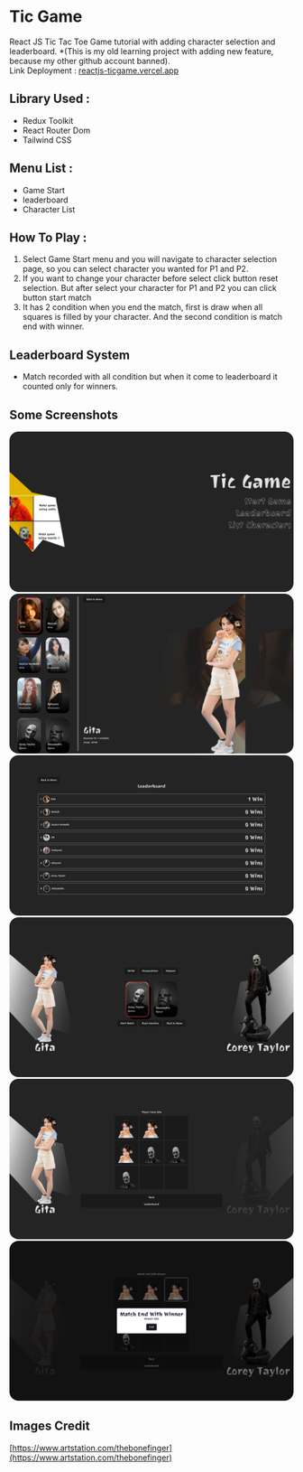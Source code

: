 
# Tic Game

React JS Tic Tac Toe Game tutorial with adding character selection and leaderboard. *(This is my old learning project with adding new feature, because my other github account banned).
<br> Link Deployment : [reactjs-ticgame.vercel.app](https://reactjs-ticgame.vercel.app)

## Library Used :
- Redux Toolkit
- React Router Dom
- Tailwind CSS

## Menu List :
- Game Start
- leaderboard
- Character List


## How To Play :
1. Select Game Start menu and you will navigate to character selection page, so you can select character you wanted for P1 and P2.
2. If you want to change your character before select click button reset selection. But after select your character for P1 and P2 you can click button start match
3. It has 2 condition when you end the match, first is draw when all squares is filled by your character. And the second condition is match end with winner.


## Leaderboard System
- Match recorded with all condition but when it come to leaderboard it counted only for winners.


## Some Screenshots


<img src="screenshots/gamepage.png" alt="Page" style="border-radius: 1rem;" />

<img src="screenshots/characterslist.png" alt="Char List" style="border-radius: 1rem;" />



<img src="screenshots/leaderboard.png" alt="Leaderboard" style="border-radius: 1rem;" />

<img src="screenshots/selectcharacters.png" alt="Select Char" style="border-radius: 1rem;" />
<img src="screenshots/game.png" alt="Game" style="border-radius: 1rem;" />
<img src="screenshots/gameend.png" alt="Game End" style="border-radius: 1rem;" />


## Images Credit
[https://www.artstation.com/thebonefinger](https://www.artstation.com/thebonefinger)
